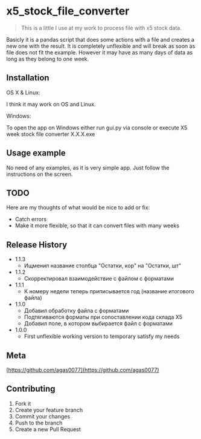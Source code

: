 # x5_stock_file_converter
> This is a little I use at my work to process file with x5 stock data.

Basicly it is a pandas script that does some actions with a file and creates a new one with the result. It is completely unflexible and will break as soon as file does not fit the example. However it may have as many days of data as long as they belong to one week.

## Installation

OS X & Linux:

I think it may work on OS and Linux.

Windows:

To open the app on Windows either run gui.py via console or execute X5 week stock file converter X.X.X.exe

## Usage example

No need of any examples, as it is very simple app. Just follow the instructions on the screen.

## TODO
Here are my thoughts of what would be nice to add or fix:

* Catch errors
* Make it more flexible, so that it can convert files with many weeks

## Release History

* 1.1.3
    * Ищменил название столбца "Остатки, кор" на "Остатки, шт"
* 1.1.2
    * Скорректировал взаимодействие с файлом с форматами
* 1.1.1
    * К номеру недели теперь приписывается год (название итогового файла)
* 1.1.0
    * Добавил обработку файла с форматами
    * Подтягиваются форматы при сопоставлении кода склада Х5
    * Добавил поле, в котором выбирается файл с форматами
* 1.0.0
    * First unflexible working version to temporary satisfy my needs

## Meta

[https://github.com/agas0077](https://github.com/agas0077)

## Contributing

1. Fork it
2. Create your feature branch
3. Commit your changes
4. Push to the branch
5. Create a new Pull Request

